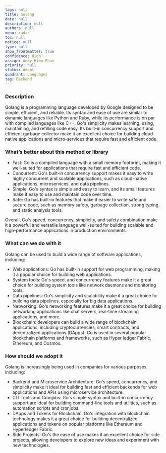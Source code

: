 ```yaml
---
tags: null
title: Golang
date: null
description: null
authors: null
menu: radar
toc: null
notice: null
type: null
show_frontmatter: true
confidence: High
assign: Andy Hieu Phan
priority: null
status: Adopt
quadrant: Languages
tag: Backend
---
```


<!-- table_of_contents a9e5e342-3543-4061-b660-32508b5b237e -->

### Description

Golang is a programming language developed by Google designed to be simple, efficient, and reliable. Its syntax and ease of use are similar to dynamic languages like Python and Ruby, while its performance is on par with compiled languages like C++. Go's simplicity makes learning, using, maintaining, and refilling code easy. Its built-in concurrency support and efficient garbage collector make it an excellent choice for building cloud-native applications and micro-services that require fast and efficient code.

### What’s better about this method or library

* Fast: Go is a compiled language with a small memory footprint, making it well-suited for applications that require fast and efficient code.
* Concurrent: Go's built-in concurrency support makes it easy to write highly concurrent and scalable applications, such as cloud-native applications, microservices, and data pipelines.
* Simple: Go's syntax is simple and easy to learn, and its small features make it easy to use and maintain code over time.
* Safe: Go has built-in features that make it easier to write safe and secure code, such as memory safety, garbage collection, strong typing, and static analysis tools.

Overall, Go's speed, concurrency, simplicity, and safety combination make it a powerful and versatile language well-suited for building scalable and high-performance applications in production environments.

### What can we do with it

Golang can be used to build a wide range of software applications, including:

* Web applications: Go has built-in support for web programming, making it a popular choice for building web applications.
* System tools: Go's speed, and concurrency features make it a great choice for building system tools like network daemons and monitoring tools.
* Data pipelines: Go's simplicity and scalability make it a great choice for building data pipelines, especially for big data applications.
* Networking: Go's networking features make it a great choice for building networking applications like chat servers, real-time streaming applications, and more.
* Blockchain: developers can build a wide range of blockchain applications, including cryptocurrencies, smart contracts, and decentralized applications (DApps). Go is used in several popular blockchain platforms and frameworks, such as Hyper ledger Fabric, Ethereum, and Cosmos.

### How should we adopt it

Golang is increasingly being used in companies for various purposes, including:

* Backend and Microservice Architecture: Go's speed, concurrency, and simplicity make it ideal for building fast and efficient backends for web applications and APIs using microservice architecture.
* CLI Tools and Cronjobs: Go's simple syntax and built-in concurrency support are ideal for building command-line tools and utilities, such as automation scripts and cronjobs.
* DApps and Tokens for Blockchain: Go's integration with blockchain technology makes it a great choice for building decentralized applications and tokens on popular platforms like Ethereum and Hyperledger Fabric.
* Side Projects: Go's the ease of use makes it an excellent choice for side projects, allowing developers to explore new ideas and experiment with new technologies.

<!-- child_database 724a4cab-f40d-493f-ab7f-d86613d119eb -->

